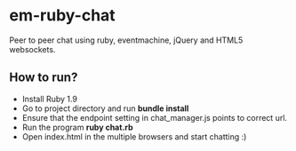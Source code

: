 em-ruby-chat
============

Peer to peer chat using ruby, eventmachine, jQuery and HTML5 websockets.

How to run?
---------------------
- Install Ruby 1.9
- Go to project directory and run **bundle install**
- Ensure that the endpoint setting in chat_manager.js points to correct url.
- Run the program **ruby chat.rb**
- Open index.html in the multiple browsers and start chatting :)


